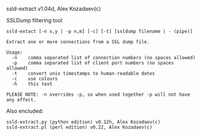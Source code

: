 ssld-extract v1.04d, Alex Kozadaev(c)

SSLDump filtering tool

    ssld-extact [-n x,y | -p n,m] [-c] [-t] [ssldump filename | - (pipe)]             

    Extract one or more connections from a SSL dump file.

    Usage:
      -n    comma separated list of connection numbers (no spaces allowed)
      -p    comma separated list of client port numbers (no spaces allowed)
      -t    convert unix timestamps to human-readable dates
      -c    use colours
      -h    this text

    PLEASE NOTE: -n overrides -p, so when used together -p will not have any effect.


Also encluded:

    ssld-extract.py (python edition) v0.12h, Alex Kozadaev(c)
    ssld-extract.pl (perl edition) v0.22, Alex Kozadaev(c)



